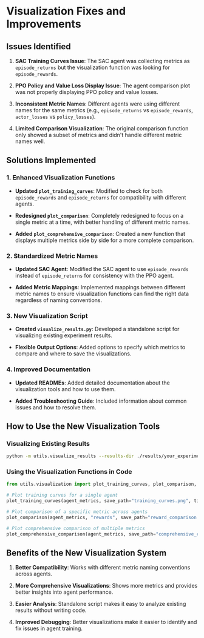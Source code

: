 # Visualization Fixes and Improvements

## Issues Identified

1. **SAC Training Curves Issue**: The SAC agent was collecting metrics as `episode_returns` but the visualization function was looking for `episode_rewards`.

2. **PPO Policy and Value Loss Display Issue**: The agent comparison plot was not properly displaying PPO policy and value losses.

3. **Inconsistent Metric Names**: Different agents were using different names for the same metrics (e.g., `episode_returns` vs `episode_rewards`, `actor_losses` vs `policy_losses`).

4. **Limited Comparison Visualization**: The original comparison function only showed a subset of metrics and didn't handle different metric names well.

## Solutions Implemented

### 1. Enhanced Visualization Functions

- **Updated `plot_training_curves`**: Modified to check for both `episode_rewards` and `episode_returns` for compatibility with different agents.

- **Redesigned `plot_comparison`**: Completely redesigned to focus on a single metric at a time, with better handling of different metric names.

- **Added `plot_comprehensive_comparison`**: Created a new function that displays multiple metrics side by side for a more complete comparison.

### 2. Standardized Metric Names

- **Updated SAC Agent**: Modified the SAC agent to use `episode_rewards` instead of `episode_returns` for consistency with the PPO agent.

- **Added Metric Mappings**: Implemented mappings between different metric names to ensure visualization functions can find the right data regardless of naming conventions.

### 3. New Visualization Script

- **Created `visualize_results.py`**: Developed a standalone script for visualizing existing experiment results.

- **Flexible Output Options**: Added options to specify which metrics to compare and where to save the visualizations.

### 4. Improved Documentation

- **Updated READMEs**: Added detailed documentation about the visualization tools and how to use them.

- **Added Troubleshooting Guide**: Included information about common issues and how to resolve them.

## How to Use the New Visualization Tools

### Visualizing Existing Results

```bash
python -m utils.visualize_results --results-dir ./results/your_experiment --output-dir ./plots/analysis
```

### Using the Visualization Functions in Code

```python
from utils.visualization import plot_training_curves, plot_comparison, plot_comprehensive_comparison

# Plot training curves for a single agent
plot_training_curves(agent_metrics, save_path="training_curves.png", title="Agent Training Curves")

# Plot comparison of a specific metric across agents
plot_comparison(agent_metrics, "rewards", save_path="reward_comparison.png", title="Reward Comparison")

# Plot comprehensive comparison of multiple metrics
plot_comprehensive_comparison(agent_metrics, save_path="comprehensive_comparison.png", title="Agent Comparison")
```

## Benefits of the New Visualization System

1. **Better Compatibility**: Works with different metric naming conventions across agents.

2. **More Comprehensive Visualizations**: Shows more metrics and provides better insights into agent performance.

3. **Easier Analysis**: Standalone script makes it easy to analyze existing results without writing code.

4. **Improved Debugging**: Better visualizations make it easier to identify and fix issues in agent training. 